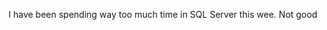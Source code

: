 <!--
id: 380592923
link: http://kevinisom.info/post/380592923/i-have-been-spending-way-too-much-time-in-sql
slug: i-have-been-spending-way-too-much-time-in-sql
date: Wed Feb 10 2010 11:12:30 GMT+1300 (NZDT)
raw: {"blog_name":"kevinisom","id":380592923,"post_url":"http://kevinisom.info/post/380592923/i-have-been-spending-way-too-much-time-in-sql","slug":"i-have-been-spending-way-too-much-time-in-sql","type":"text","date":"2010-02-09 22:12:30 GMT","timestamp":1265753550,"state":"published","format":"html","reblog_key":"vDoxfNRa","tags":[],"short_url":"http://tmblr.co/Zw68YyMhsCR","highlighted":[],"feed_item":"http://twitter.com/kev_nz/statuses/8870614984","from_feed_id":"650289","note_count":0,"title":null,"body":"<p>I have been spending way too much time in SQL Server this wee. Not good</p>"}
publish: 2010-02-010
tags: 
title: null
-->


I have been spending way too much time in SQL Server this wee. Not good


